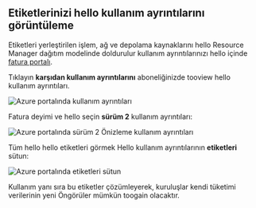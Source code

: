 


## <a name="viewing-your-tags-in-hello-usage-details"></a>Etiketlerinizi hello kullanım ayrıntılarını görüntüleme
Etiketleri yerleştirilen işlem, ağ ve depolama kaynaklarını hello Resource Manager dağıtım modelinde doldurulur kullanım ayrıntılarınızı hello içinde [fatura portalı](https://account.windowsazure.com/).

Tıklayın **karşıdan kullanım ayrıntılarını** aboneliğinizde tooview hello kullanım ayrıntıları.

![Azure portalında kullanım ayrıntıları](./media/virtual-machines-common-tag-usage/azure-portal-tags-usage-details.png)

Fatura deyimi ve hello seçin **sürüm 2** kullanım ayrıntıları:

![Azure portalında sürüm 2 Önizleme kullanım ayrıntıları](./media/virtual-machines-common-tag-usage/azure-portal-version2-usage-details.png)

Tüm hello hello etiketleri görmek Hello kullanım ayrıntılarının **etiketleri** sütun:

![Azure portalında etiketleri sütun](./media/virtual-machines-common-tag-usage/azure-portal-tags-column.png)

Kullanım yanı sıra bu etiketler çözümleyerek, kuruluşlar kendi tüketimi verilerinin yeni Öngörüler mümkün toogain olacaktır.

